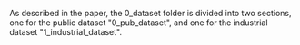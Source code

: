 As described in the paper, the 0_dataset folder is divided into two sections,
 one for the public dataset "0_pub_dataset",
 and one for the industrial dataset "1_industrial_dataset". 